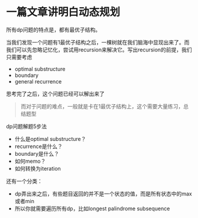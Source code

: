# 一篇文章讲明白动态规划


所有dp问题的特点是，都有最优子结构。

当我们发现一个问题有1最优子结构之后，一棵树就在我们脑海中显现出来了。而我们可以先忽略记忆化，尝试用recursion来解决它。写出recursion的前提，我们只需要考虑
- optimal substructure
- boundary
- general recurrence

思考完了之后，这个问题已经可以解出来了

> 而对于问题的难点，一般就是卡在1最优子结构上，这个需要大量练习，总结题型

dp问题解题5步法
- 什么是optimal substructure？
- recurrence是什么？
- boundary是什么？
- 如何memo？
- 如何转换为iteration

还有一个分类：
- dp弄出来之后，有些题目返回的并不是一个状态的值，而是所有状态中的max或者min
- 所以你就需要遍历所有dp，比如longest palindrome subsequence




